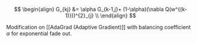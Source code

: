 $$
\begin{align}
G_{kj} &= \alpha G_{k-1,j}+ (1-\alpha)(\nabla Q(w^{(k-1)}))^{2}_{j} \\
\end{align}
$$

Modification on [[AdaGrad (Adaptive Gradient)]] with balancing coefficient $\alpha$ for exponential fade out.



